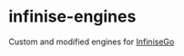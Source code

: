 infinise-engines
================

Custom and modified engines for [InfiniseGo](https://github.com/infinise/InfiniseGo)
